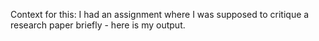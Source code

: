 Context for this: I had an assignment where I was supposed to critique a research paper briefly - here is my output.